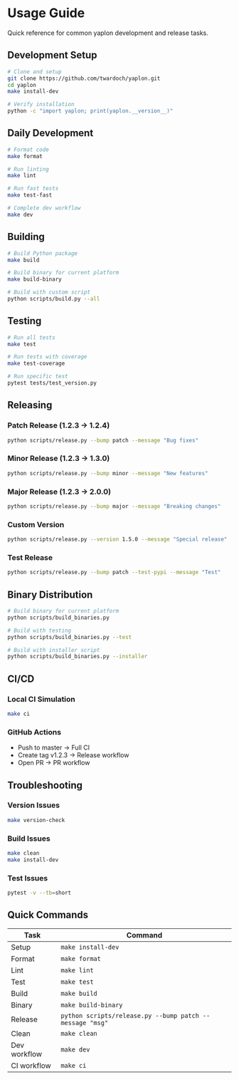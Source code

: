 # Usage Guide

Quick reference for common yaplon development and release tasks.

## Development Setup

```bash
# Clone and setup
git clone https://github.com/twardoch/yaplon.git
cd yaplon
make install-dev

# Verify installation
python -c "import yaplon; print(yaplon.__version__)"
```

## Daily Development

```bash
# Format code
make format

# Run linting  
make lint

# Run fast tests
make test-fast

# Complete dev workflow
make dev
```

## Building

```bash
# Build Python package
make build

# Build binary for current platform
make build-binary

# Build with custom script
python scripts/build.py --all
```

## Testing

```bash
# Run all tests
make test

# Run tests with coverage
make test-coverage

# Run specific test
pytest tests/test_version.py
```

## Releasing

### Patch Release (1.2.3 → 1.2.4)
```bash
python scripts/release.py --bump patch --message "Bug fixes"
```

### Minor Release (1.2.3 → 1.3.0)
```bash
python scripts/release.py --bump minor --message "New features"
```

### Major Release (1.2.3 → 2.0.0)
```bash
python scripts/release.py --bump major --message "Breaking changes"
```

### Custom Version
```bash
python scripts/release.py --version 1.5.0 --message "Special release"
```

### Test Release
```bash
python scripts/release.py --bump patch --test-pypi --message "Test"
```

## Binary Distribution

```bash
# Build binary for current platform
python scripts/build_binaries.py

# Build with testing
python scripts/build_binaries.py --test

# Build with installer script
python scripts/build_binaries.py --installer
```

## CI/CD

### Local CI Simulation
```bash
make ci
```

### GitHub Actions
- Push to master → Full CI
- Create tag v1.2.3 → Release workflow
- Open PR → PR workflow

## Troubleshooting

### Version Issues
```bash
make version-check
```

### Build Issues
```bash
make clean
make install-dev
```

### Test Issues
```bash
pytest -v --tb=short
```

## Quick Commands

| Task | Command |
|------|---------|
| Setup | `make install-dev` |
| Format | `make format` |
| Lint | `make lint` |
| Test | `make test` |
| Build | `make build` |
| Binary | `make build-binary` |
| Release | `python scripts/release.py --bump patch --message "msg"` |
| Clean | `make clean` |
| Dev workflow | `make dev` |
| CI workflow | `make ci` |